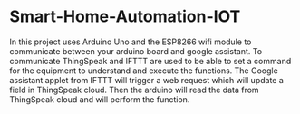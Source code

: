 # Smart-Home-Automation-IOT
In this project uses Arduino Uno and the ESP8266 wifi module to communicate between your arduino board and google assistant.
To communicate ThingSpeak and IFTTT are used to be able to set a command for the equipment to understand and execute the functions.
The Google assistant applet from IFTTT will trigger a web request which will update a field in ThingSpeak cloud.
Then the arduino will read the data from ThingSpeak cloud and will perform the function.
